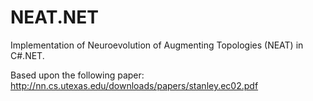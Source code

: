 # NEAT.NET
Implementation of Neuroevolution of Augmenting Topologies (NEAT) in C#.NET.

Based upon the following paper: http://nn.cs.utexas.edu/downloads/papers/stanley.ec02.pdf
